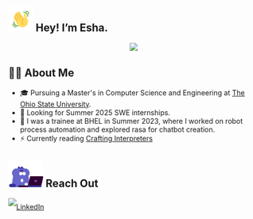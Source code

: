## <a href="https://tenor.com/view/elsalla-gif-19369358"><img src="resources/wave-tenor.gif" alt="hand-wave" width="50"/></a> Hey! I’m Esha.
<div align="center">
<img src="https://readme-typing-svg.herokuapp.com?font=monospace&color=00C6E0&size=35&center=true&vCenter=true&multiline=false&width=750&height=180&lines=Make+the+plan.;Execute+the+plan.;Expect+the+plan+to+go+off+the+rails.;Throw+away+the+plan.">
</div>


## 👩‍💻 About Me

- 🎓 Pursuing a Master's in Computer Science and Engineering at [The Ohio State University](https://www.osu.edu/). 
- 🌱 Looking for Summer 2025 SWE internships.
- 🔭 I was a trainee at BHEL in Summer 2023, where I worked on robot process automation and explored rasa for chatbot creation. 
- ⚡ Currently reading [Crafting Interpreters](https://craftinginterpreters.com/contents.html)

##  <a href="https://tenor.com/view/the-loveable-zoo-cat-purple-laptop-busy-gif-14467181"><img src="resources/typing-tenor.gif" alt="cat typing gif" width="70"/></a> Reach Out
<div style="line-height:250%">
<a href="https://www.linkedin.com/in/eshabaweja/"><img alt="LinkedIn" src="https://img.shields.io/badge/LinkedIn-0077B5?style=for-the-badge&logo=linkedin&logoColor=white"></a>
</div>

